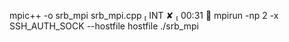 

mpic++ -o srb_mpi srb_mpi.cpp                                                                                                    INT ✘  00:31  
mpirun -np 2 -x SSH_AUTH_SOCK --hostfile hostfile ./srb_mpi     